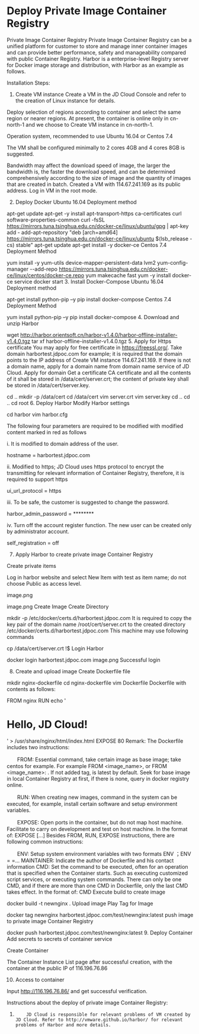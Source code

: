 
# Deploy Private Image Container Registry

Private Image Container Registry
    Private Image Container Registry can be a unified platform for customer to store and manage inner container images and can provide better performance, safety and manageability compared with public Container Registry. Harbor is a enterprise-level Registry server for Docker image storage and distribution, with Harbor as an example as follows.



Installation Steps:

1. Create VM instance
    Create a VM in the JD Cloud Console and refer to the creation of Linux instance for details.

Deploy selection of regions according to container and select the same region or nearer regions. At present, the container is online only in cn-north-1 and we choose to Create VM instance in cn-north-1.

Operation system, recommended to use Ubuntu 16.04 or Centos 7.4

The VM shall be configured minimally to 2 cores 4GB and 4 cores 8GB is suggested.

Bandwidth may affect the download speed of image, the larger the bandwidth is, the faster the download speed, and can be determined comprehensively according to the size of image and the quantity of images that are created in batch.
    Created a VM with 114.67.241.169 as its public address. Log in VM in the root mode.

2. Deploy Docker
    Ubuntu 16.04 Deployment method


apt-get update
apt-get -y install apt-transport-https ca-certificates curl software-properties-common
curl -fsSL https://mirrors.tuna.tsinghua.edu.cn/docker-ce/linux/ubuntu/gpg | apt-key add -
add-apt-repository "deb [arch=amd64] https://mirrors.tuna.tsinghua.edu.cn/docker-ce/linux/ubuntu $(lsb_release -cs) stable"
apt-get update
apt-get install -y docker-ce
    Centos 7.4 Deployment Method

yum install -y yum-utils device-mapper-persistent-data lvm2
yum-config-manager --add-repo https://mirrors.tuna.tsinghua.edu.cn/docker-ce/linux/centos/docker-ce.repo
yum makecache fast
yum -y install docker-ce
service docker start
3. Install Docker-Compose
    Ubuntu 16.04 Deployment method

apt-get   install python-pip –y
pip install docker-compose
Centos 7.4 Deployment Method


yum install python-pip –y
pip install docker-compose
4. Download and unzip Harbor



wget   http://harbor.orientsoft.cn/harbor-v1.4.0/harbor-offline-installer-v1.4.0.tgz
tar xf  harbor-offline-installer-v1.4.0.tgz
5. Apply for Https certificate
    You may apply for free certificate in https://freessl.org/. Take domain harbortest.jdpoc.com for example; it is required that the domain points to the IP address of Create VM instance 114.67.241.169.
    If there is not a domain name, apply for a domain name from domain name service of JD Cloud.
    Apply for domain
    Get a certificate
    CA certificate and all the contents of it shall be stored in /data/cert/server.crt; the content of private key shall be stored in /data/cert/server.key.



cd ..
mkdir -p /data/cert
cd /data/cert
vim server.crt
vim server.key
cd ..
cd ..
cd root
6. Deploy Harbor
    Modify Harbor settings


cd harbor
vim harbor.cfg

The following four parameters are required to be modified with modified content marked in red as follows

   i.      It is modified to domain address of the user.

hostname = harbortest.jdpoc.com

  ii.      Modified to https; JD Cloud uses https protocol to encrypt the transmitting for relevant information of Container Registry, therefore, it is required to support https

ui_url_protocol = https

iii.      To be safe, the customer is suggested to change the password.

harbor_admin_password = ********

  iv. Turn off the account register function. The new user can be created only by administrator account.

self_registration = off

7. Apply Harbor to create private image Container Registry


Create private items

Log in harbor website and select New Item with test as item name; do not choose Public as access level.

image.png

image.png
    Create Image
    Create Directory

mkdir -p /etc/docker/certs.d/harbortest.jdpoc.com
    It is required to copy the key pair of the domain name /root/cert/server.crt to the created directory /etc/docker/certs.d/harbortest.jdpoc.com
    This machine may use following commands

cp /data/cert/server.crt !$
    Login Harbor

docker login harbortest.jdpoc.com
image.png
    Successful login

8. Create and upload image
    Create Dockerfile file



mkdir nginx-dockerfile
cd nginx-dockerfile
vim Dockerfile
    Dockerfile with contents as follows:



FROM nginx
RUN echo '<h1>Hello, JD Cloud!</h1>' > /usr/share/nginx/html/index.html
EXPOSE 80
Remark:
       The Dockerfile includes two instructions:

　　FROM: Essential command, take certain image as base image; take centos for example. For example FROM <image_name>, or FROM <image_name>: <tag>. If not added tag, is latest by default. Seek for base image in local Container Registry at first, if there is none, query in docker registry online.

　　RUN: When creating new images, command in the system can be executed, for example, install certain software and setup environment variables.

　　EXPOSE: Open ports in the container, but do not map host machine. Facilitate to carry on development and test on host machine. In the format of: EXPOSE <port1> [<port2>...]
       Besides FROM, RUN, EXPOSE instructions, there are following common instructions:

　　ENV: Setup system environment variables with two formats ENV <key> <value>；ENV <key1>=<value1> <key2>=<value2>...
       MAINTAINER: Indicate the author of Dockerfile and his contact information
       CMD: Set the command to be executed, often for an operation that is specified when the Container starts. Such as executing customized script services, or executing system commands. There can only be one CMD, and if there are more than one CMD in Dockerfile, only the last CMD takes effect. In the format of: CMD <command>
    Execute build to create image

docker build -t newnginx .
     Upload image
    Play Tag for Image

docker tag newnginx harbortest.jdpoc.com/test/newnginx:latest
    push image to private image Container Registry

docker push harbortest.jdpoc.com/test/newnginx:latest
9. Deploy Container
    Add secrets to secrets of container service

Create Container


The Container Instance List page after successful creation, with the container at the public IP of 116.196.76.86



10. Access to container


Input http://116.196.76.86/ and get successful verification.


Instructions about the deploy of private image Container Registry:
1.         JD Cloud is responsible for relevant problems of VM created by JD Cloud. Refer to http://vmware.github.io/harbor/ for relevant problems of Harbor and more details.